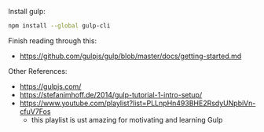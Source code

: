 


Install gulp:
```bash
npm install --global gulp-cli
```

Finish reading through this:
* https://github.com/gulpjs/gulp/blob/master/docs/getting-started.md

Other References:
* https://gulpjs.com/
* https://stefanimhoff.de/2014/gulp-tutorial-1-intro-setup/
* https://www.youtube.com/playlist?list=PLLnpHn493BHE2RsdyUNpbiVn-cfuV7Fos
  - this playlist is ust amazing for motivating and learning Gulp


